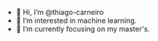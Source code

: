 - 👋 Hi, I’m @thiago-carneiro
- 👀 I’m interested in machine learning.
- 🌱 I’m currently focusing on my master's.
<!---
- 💞️ I’m looking to collaborate on ...
- 📫 How to reach me ...


thiago-carneiro/thiago-carneiro is a ✨ special ✨ repository because its `README.md` (this file) appears on your GitHub profile.
You can click the Preview link to take a look at your changes.
--->
